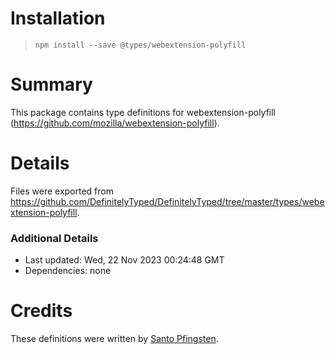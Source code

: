 # Installation
> `npm install --save @types/webextension-polyfill`

# Summary
This package contains type definitions for webextension-polyfill (https://github.com/mozilla/webextension-polyfill).

# Details
Files were exported from https://github.com/DefinitelyTyped/DefinitelyTyped/tree/master/types/webextension-polyfill.

### Additional Details
 * Last updated: Wed, 22 Nov 2023 00:24:48 GMT
 * Dependencies: none

# Credits
These definitions were written by [Santo Pfingsten](https://github.com/Lusito).
